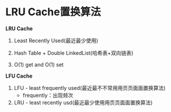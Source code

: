 # LRU Cache置换算法



**LRU Cache**

1. Least Recently Used(最近最少使⽤)
2. Hash Table + Double LinkedList(哈希表+双向链表)

3. O(1) get and O(1) set



**LFU Cache**

1. LFU - least frequently used(最近最不不常⽤用⻚页⾯面置换算法) 
   - frequently：出现频次
2. LRU - least recently usd(最近最少使⽤用⻚页⾯面置换算法)



